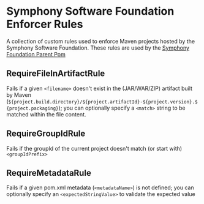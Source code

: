 # Symphony Software Foundation Enforcer Rules
A collection of custom rules used to enforce Maven projects hosted by the Symphony Software Foundation.
These rules are used by the [Symphony Foundation Parent Pom](http://github.com/symphonyoss/ssf-parent-pom)

## RequireFileInArtifactRule
Fails if a given `<filename>` doesn't exist in the (JAR/WAR/ZIP) artifact built by Maven  (`${project.build.directory}/${project.artifactId}-${project.version}.${project.packaging}`); you can optionally specify a `<match>` string to be matched within the file content.

## RequireGroupIdRule
Fails if the groupId of the current project doesn't match (or start with) `<groupIdPrefix>`

## RequireMetadataRule
Fails if a given pom.xml metadata (`<metadataName>`) is not defined; you can optionally specify an `<expectedStringValue>` to validate the expected value 


